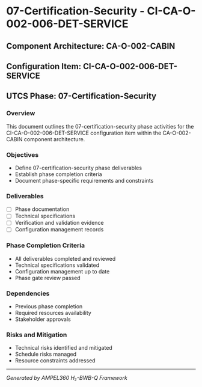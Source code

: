 # 07-Certification-Security - CI-CA-O-002-006-DET-SERVICE

## Component Architecture: CA-O-002-CABIN
## Configuration Item: CI-CA-O-002-006-DET-SERVICE
## UTCS Phase: 07-Certification-Security

### Overview
This document outlines the 07-certification-security phase activities for the CI-CA-O-002-006-DET-SERVICE configuration item within the CA-O-002-CABIN component architecture.

### Objectives
- Define 07-certification-security phase deliverables
- Establish phase completion criteria
- Document phase-specific requirements and constraints

### Deliverables
- [ ] Phase documentation
- [ ] Technical specifications
- [ ] Verification and validation evidence
- [ ] Configuration management records

### Phase Completion Criteria
- All deliverables completed and reviewed
- Technical specifications validated
- Configuration management up to date
- Phase gate review passed

### Dependencies
- Previous phase completion
- Required resources availability
- Stakeholder approvals

### Risks and Mitigation
- Technical risks identified and mitigated
- Schedule risks managed
- Resource constraints addressed

---
*Generated by AMPEL360 H₂-BWB-Q Framework*
